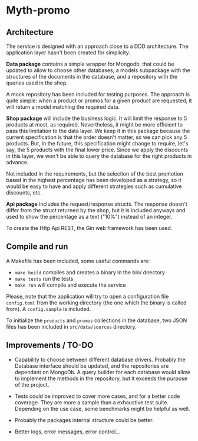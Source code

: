 # Myth-promo 

## Architecture

The service is designed with an approach close to a DDD architecture. The application layer hasn't been created for simplicity.

**Data package** contains a simple wrapper for Mongodb, that could be updated to allow to choose other databases; a models subpackage with the structures of the documents in the database, and a repository with the queries used in the shop.

A mock repository has been included for testing purposes. The approach is quite simple: when a product or promos for a given product are requested, it will return a model matching the required data.

**Shop package** will include the business logic. It will limit the response to 5 products at most, as required. Nevertheless, it might be more efficient to pass this limitation to the data layer. We keep it in this package because the current specification is that the order doesn't matter, so we can pick any 5 products. But, in the future, this specification might change to require, let's say, the 5 products with the final lower price. Since we apply the discounts in this layer, we won't be able to query the database for the right products in advance.

Not included in the requirements, but the selection of the best promotion based in the highest percentage has been developed as a strategy, so it would be easy to have and apply different strategies such as cumulative discounts, etc.

**Api package** includes the request/response structs. The response doesn't differ from the struct returned by the shop, but it is included anyways and used to show the percentage as a text ("10%") instead of an integer.

To create the Http Api REST, the Gin web framework has been used.

## Compile and run

A Makefile has been included, some useful commands are:

- `make build` compiles and creates a binary in the bin/ directory
- `make tests` run the tests
- `make run` will compile and execute the service

Please, note that the application will try to open a configuration file `config.toml` from the working directory (the one which the binary is called from). A `config.sample` is included.

To initialize the `products` and `promos` collections in the database, two JSON files has been included in `src/data/sources` directory.

## Improvements / TO-DO

- Capability to choose between different database drivers. Probably the Database interface should be updated, and the repositories are dependant on MongoDb. A query builder for each database would allow to implement the methods in the repository, but it exceeds the purpose of the project.

- Tests could be improved to cover more cases, and for a better code coverage. They are more a sample than a exhaustive test suite. Depending on the use case, some benchmarks might be helpful as well.

- Probably the packages internal structure could be better. 

- Better logs, error messages, error control...
